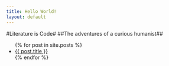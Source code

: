 ```yaml
---
title: Hello World!
layout: default
---
```



#Literature is Code#
##The adventures of a curious humanist##

  <ul class="posts">
    {% for post in site.posts %}
      <li> <a href="blog/{{ post.url }}">{{ post.title }}</a></li>
    {% endfor %}
  </ul>


